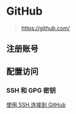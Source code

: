 # GitHub

> https://github.com/

## 注册账号



## 配置访问

### SSH 和 GPG 密钥

[使用 SSH 连接到 GitHub](https://docs.github.com/cn/authentication/connecting-to-github-with-ssh)

